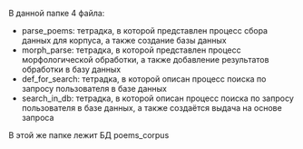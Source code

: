 В данной папке 4 файла:

- parse_poems: тетрадка, в которой представлен процесс сбора данных для корпуса, а также создание базы данных
- morph_parse: тетрадка, в которой представлен процесс морфологической обработки, а также добавление результатов обработки в базу данных
- def_for_search: тетрадка, в которой описан процесс поиска по запросу пользователя в базе данных
- search_in_db: тетрадка, в которой описан процесс поиска по запросу пользователя в базе данных, а также создаётся выдача на основе запроса

В этой же папке лежит БД poems_corpus
